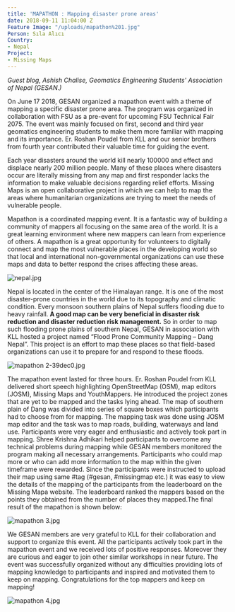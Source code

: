 ```yaml
---
title: 'MAPATHON : Mapping disaster prone areas'
date: 2018-09-11 11:04:00 Z
Feature Image: "/uploads/mapathon%201.jpg"
Person: Sıla Alıcı
Country:
- Nepal
Project:
- Missing Maps
---
```


*Guest blog, Ashish Chalise, Geomatics Engineering Students' Association of Nepal (GESAN.)*

On June 17 2018, GESAN organized a mapathon event with a theme of mapping a specific disaster prone area. The program was organized in collaboration with FSU as a pre-event for upcoming FSU Technical Fair 2075. The event was mainly focused on first, second and third year geomatics engineering students to make them more familiar with mapping and its importance. Er. Roshan Poudel from KLL and our senior brothers from fourth year contributed their valuable time for guiding the event.

Each year disasters around the world kill nearly 100000 and effect and displace nearly 200 million people. Many of these places where disasters occur are literally missing from any map and first responder lacks the information to make valuable decisions regarding relief efforts. Missing Maps is an open collaborative project in which we can help to map the areas where humanitarian organizations are trying to meet the needs of vulnerable people.

Mapathon is a coordinated mapping event. It is a fantastic way of building a community of mappers all focusing on the same area of the world. It is a great learning environment where new mappers can learn from experience of others. A mapathon is a great opportunity for volunteers to digitally connect and map the most vulnerable places in the developing world so that local and international non-governmental organizations can use these maps and data to better respond the crises affecting these areas.

![nepal.jpg](/uploads/nepal.jpg)

Nepal is located in the center of the Himalayan range. It is one of the most disaster-prone countries in the world due to its topography and climatic condition. Every monsoon southern plains of Nepal suffers flooding due to heavy rainfall. **A good map can be very beneficial in disaster risk reduction and disaster reduction risk management.** So in order to map such flooding prone plains of southern Nepal, GESAN in association with KLL hosted a project named “Flood Prone Community Mapping – Dang Nepal”. This project is an effort to map these places so that field-based organizations can use it to prepare for and respond to these floods.



![mapathon 2-39dec0.jpg](/uploads/mapathon%202-39dec0.jpg)



The mapathon event lasted for three hours. Er. Roshan Poudel from KLL delivered short speech highlighting OpenStreetMap (OSM), map editors (JOSM), Missing Maps and YouthMappers. He introduced the project zones that are yet to be mapped and the tasks lying ahead. The map of southern plain of Dang was divided into series of square boxes which participants had to choose from for mapping. The mapping task was done using JOSM map editor and the task was to map roads, building, waterways and land use. Participants were very eager and enthusiastic and actively took part in mapping. Shree Krishna Adhikari helped participants to overcome any technical problems during mapping while GESAN members monitored the program making all necessary arrangements. Participants who could map more or who can add more information to the map within the given timeframe were rewarded. Since the participants were instructed to upload their map using same #tag (#gesan, #missingmap etc.)  it was easy to view the details of the mapping of the participants from the leaderboard on the Missing Mapa website. The leaderboard ranked the mappers based on the points they obtained from the number of places they mapped.The final result of the mapathon is shown below:

![mapathon 3.jpg](/uploads/mapathon%203.jpg)

We GESAN members are very grateful to KLL for their collaboration and support to organize this event. All the participants actively took part in the mapathon event and we received lots of positive responses. Moreover they are curious and eager to join other similar workshops in near future. The event was successfully organized without any difficulties providing lots of mapping knowledge to participants and inspired and motivated them to keep on mapping. Congratulations for the top mappers and keep on mapping! 

![mapathon 4.jpg](/uploads/mapathon%204.jpg)



